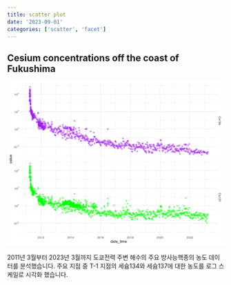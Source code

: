 ```yaml
---
title: scatter plot
date: '2023-09-01'
categories: ['scatter', 'facet']
---
```


## Cesium concentrations off the coast of Fukushima

![](https://github.com/chichead/dataviz/blob/main/viz/230901/cs_tokyo.png)

2011년 3월부터 2023년 3월까지 도쿄전력 주변 해수의 주요 방사능핵종의 농도 데이터를 분석했습니다. 주요 지점 중 T-1 지점의 세슘134와 세슘137에 대한 농도를 로그 스케일로 시각화 했습니다.

